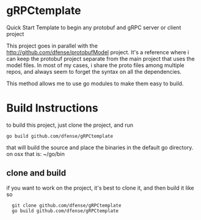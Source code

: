# gRPCtemplate
Quick Start Template to begin any protobuf and gRPC server or client project

This project goes in parallel with the http://github.com/dfense/protobufModel project. It's a reference where i can keep the protobuf project separate from the main project that uses the model files. In most of my cases, i share the proto files among multiple repos, and always seem to forget the syntax on all the dependencies.

This method allows me to use go modules to make them easy to build.

# Build Instructions
to build this project, just clone the project, and run  

```go build github.com/dfense/gRPCtemplate```  

that will build the source and place the binaries in the default go directory. on osx that is: ~/go/bin

## clone and build
if you want to work on the project, it's best to clone it, and then build it like so

```
  git clone github.com/dfense/gRPCtemplate
  go build github.com/dfense/gRPCtemplate
```

